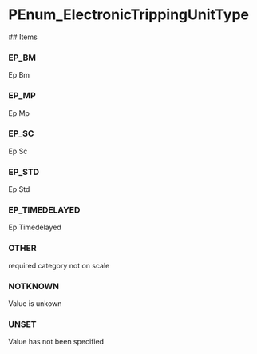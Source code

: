 # PEnum_ElectronicTrippingUnitType

<!-- end of definition -->## Items

### EP_BM
Ep Bm

### EP_MP
Ep Mp

### EP_SC
Ep Sc

### EP_STD
Ep Std

### EP_TIMEDELAYED
Ep Timedelayed

### OTHER
required category not on scale

### NOTKNOWN
Value is unkown

### UNSET
Value has not been specified
